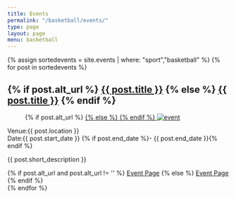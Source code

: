 ```yaml
---
title: Events
permalink: "/basketball/events/"
type: page
layout: page
menu: basketball
---
```


<div class="container mt20">
    {% assign sortedevents = site.events | where: "sport","basketball" %}
        {% for post in sortedevents %}
            <article class="col-sm-6 col-xs-12 event">
                <h2 class="entry-title">
                    {% if post.alt_url %}
                        <a href="{{post.alt_url}}">{{ post.title }}</a>
                    {% else %}
                        <a href="{{post.url}}">{{ post.title }}</a>
                    {% endif %}
                </h2>
                <div class="entry-media">
                <figure>
                    {% if post.alt_url %}
                        <a href="{{post.alt_url}}">
                    {% else %}
                        <a href="{{post.url}}">
                    {% endif %}
                        <img src="{{ post.image }}" alt="event"> </a></figure>
                </div>
                <!-- End .entry-media -->
                <div class="event-meta">
                <div class="event-place event-meta-box"><span class="event-label"><i class="fa fa-map-marker fa-fw"></i>Venue:</span>{{ post.location }}</div>
                <!-- End .event-date -->
                <div class="event-date event-meta-box"><span class="event-label"><i class="fa fa-calendar fa-fw"></i>Date:</span>{{ post.start_date }} {% if post.end_date %}- {{ post.end_date }}{% endif %}</div>
                <!-- End .event-date --> <!-- end .event-meta -->
                <p><span>{{ post.short_description }}</span></p>
                {% if post.alt_url and post.alt_url != '' %}
                    <a href="{{ post.alt_url }}" class="btn btn-dark no-radius btn-block">Event Page</a>
                {% else %}
                    <a href="{{ post.permalink }}" class="btn btn-dark no-radius btn-block">Event Page</a>
                {% endif %}
                <footer class="entry-footer clearfix"></footer></div>
            </article>
    {% endfor %}
</div>